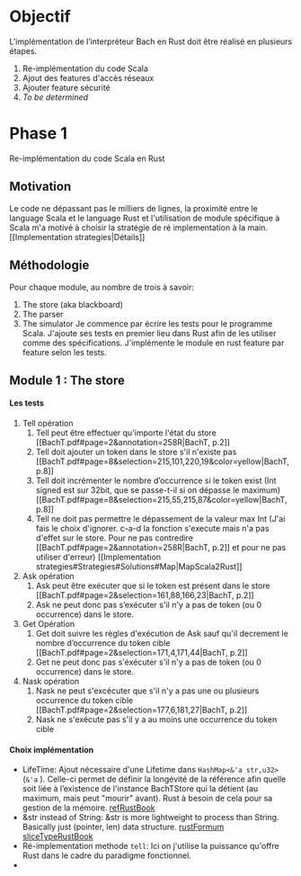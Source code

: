 # Objectif
L'implémentation de l’interpréteur Bach en Rust doit être réalisé en plusieurs étapes.
1. Re-implémentation du code Scala
2. Ajout des features d'accès réseaux
3. Ajouter feature sécurité
4. *To be determined*
# Phase 1
Re-implémentation du code Scala en Rust
## Motivation
Le code ne dépassant pas le milliers de lignes, la proximité entre le language Scala et le language Rust et l'utilisation de module spécifique à Scala m'a motivé à choisir la stratégie de ré implementation à la main. [[Implementation strategies|Détails]]
## Méthodologie
Pour chaque module, au nombre de trois à savoir:
1. The store (aka blackboard)
2. The parser
3. The simulator
Je commence par écrire les tests pour le programme Scala.
J'ajoute ses tests en premier lieu dans Rust afin de les utiliser comme des spécifications.
J'implémente le module en rust feature par feature selon les tests.
## Module 1 : The store
#### Les tests
1. Tell opération
	1. Tell peut être effectuer qu'importe l'état du store [[BachT.pdf#page=2&annotation=258R|BachT, p.2]]
	2. Tell doit ajouter un token dans le store s'il n'existe pas [[BachT.pdf#page=8&selection=215,101,220,19&color=yellow|BachT, p.8]]
	3. Tell doit incrémenter le nombre d’occurrence si le token exist (Int signed est sur 32bit, que se passe-t-il si on dépasse le maximum) [[BachT.pdf#page=8&selection=215,55,215,87&color=yellow|BachT, p.8]]
	4. Tell ne doit pas permettre le dépassement de la valeur max Int (J'ai fais le choix d'ignorer. c-a-d la fonction s'execute mais n'a pas d'effet sur le store. Pour ne pas contredire [[BachT.pdf#page=2&annotation=258R|BachT, p.2]] et pour ne pas utiliser d'erreur) [[Implementation strategies#Strategies#Solutions#Map|MapScala2Rust]]
2. Ask opération
	1. Ask peut être exécuter que si le token est présent dans le store [[BachT.pdf#page=2&selection=161,88,166,23|BachT, p.2]]
	2. Ask ne peut donc pas s’exécuter s'il n'y a pas de token (ou 0 occurrence) dans le store.
3. Get Opération
	1. Get doit suivre les règles d'exécution de Ask sauf qu'il decrement le nombre d’occurrence du token cible [[BachT.pdf#page=2&selection=171,4,171,44|BachT, p.2]]
	2. Get ne peut donc pas s'éxécuter s'il n'y a pas de token (ou 0 occurrence) dans le store.
4. Nask opération
	1. Nask ne peut s'excécuter que s'il n'y a pas une ou plusieurs occurrence du token cible [[BachT.pdf#page=2&selection=177,6,181,27|BachT, p.2]]
	2. Nask ne s'exécute pas s'il y a au moins une occurrence du token cible
#### Choix implémentation
- LifeTime: Ajout nécessaire d'une Lifetime dans `HashMap<&'a str,u32>` (`&'a` ). Celle-ci permet de définir la longévité de la référence afin quelle soit liée à l’existence de l'instance BachTStore qui la détient (au maximum, mais peut "mourir" avant). Rust à besoin de cela pour sa gestion de la mémoire. [refRustBook](https://doc.rust-lang.org/book/ch10-03-lifetime-syntax.html)
- &str instead of String: &str is more lightweight to process than String. Basically just (pointer, len) data structure. [rustFormum](https://users.rust-lang.org/t/str-vs-string-for-hashmap-key/102290) [sliceTypeRustBook](https://doc.rust-lang.org/book/ch04-03-slices.html) 
- Ré-implementation methode `tell`: Ici on j'utilise la puissance qu'offre Rust dans le cadre du paradigme fonctionnel.
- 
